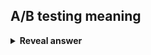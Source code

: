 ## A/B testing meaning
<details>
<summary><b>Reveal answer</b></summary>
A small percentage of customer traffic is sent to a new working interface in the production environment.<br><br><img src="../../../../../media/paste-22537edf8935d05ac0da890f45708ffb85cb87c0.jpg">
</details>
